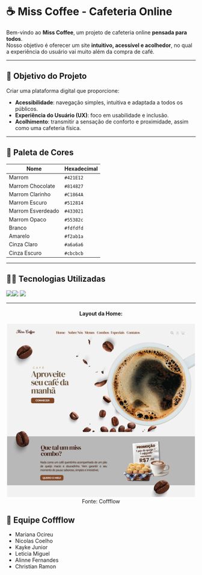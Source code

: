 # ☕ Miss Coffee - Cafeteria Online  

Bem-vindo ao **Miss Coffee**, um projeto de cafeteria online **pensada para todos**.  
Nosso objetivo é oferecer um site **intuitivo, acessível e acolhedor**, no qual a 
experiência do usuário vai muito além da compra de café.  

---

## 🚀 Objetivo do Projeto  
Criar uma plataforma digital que proporcione:  
- **Acessibilidade**: navegação simples, intuitiva e adaptada a todos os públicos.  
- **Experiência do Usuário (UX)**: foco em usabilidade e inclusão.  
- **Acolhimento**: transmitir a sensação de conforto e proximidade, assim como uma cafeteria física.  

---
## 🎨 Paleta de Cores  

| Nome              | Hexadecimal |
|-------------------|-------------|
| Marrom            | `#421E12`   |
| Marrom Chocolate  | `#814827`   |
| Marrom Clarinho   | `#C1864A`   |
| Marrom Escuro     | `#512814`   |
| Marrom Esverdeado | `#433021`   |
| Marrom Opaco      | `#55382c`   |
| Branco            | `#fdfdfd`   |
| Amarelo           | `#f2ab1a`   |
| Cinza Claro       | `#a6a6a6`   |
| Cinza Escuro      | `#cbcbcb`   |


---

## 👩‍💻 Tecnologias Utilizadas  

<img src="https://cdn.jsdelivr.net/gh/devicons/devicon@latest/icons/html5/html5-original.svg"  width="40" heigth="40"/><img src="https://cdn.jsdelivr.net/gh/devicons/devicon@latest/icons/css3/css3-original.svg" width="40" heigth="40" />
 <img src="https://cdn.jsdelivr.net/gh/devicons/devicon@latest/icons/javascript/javascript-original.svg"  width="40" heigth="40"/>

---

<div align="center">
  <h4>Layout da Home:</h4>
  <img width="500" src="https://github.com/marisouza31/MissCoffee/blob/main/home.png"><br>
   Fonte: Coffflow
</div>

## 👥 Equipe Coffflow  

- Mariana Ocireu  
- Nicolas Coelho
- Kayke Junior
- Leticia Miguel
- Alinne Fernandes
- Christian Ramon

